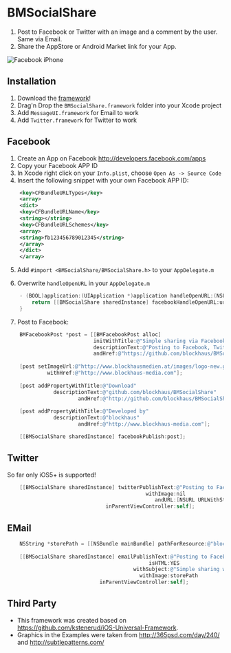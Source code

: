 # BMSocialShare

1. Post to Facebook or Twitter with an image and a comment by the user. Same via Email.
1. Share the AppStore or Android Market link for your App.

![Facebook iPhone](https://github.com/blockhaus/BMSocialShare/raw/documentation/header.png)


## Installation

1. Download the [framework](https://github.com/downloads/blockhaus/BMSocialShare/BMSocialShare.framework_v0.2.zip)!
1. Drag'n Drop the `BMSocialShare.framework` folder into your Xcode project
1. Add `MessageUI.framework` for Email to work
1. Add `Twitter.framework` for Twitter to work


## Facebook

1. Create an App on Facebook http://developers.facebook.com/apps
2. Copy your Facebook APP ID
3. In Xcode right click on your `Info.plist`, choose `Open As -> Source Code`
4. Insert the following snippet with your own Facebook APP ID:

```xml
    <key>CFBundleURLTypes</key>
    <array>
    <dict>
    <key>CFBundleURLName</key>
    <string></string>
    <key>CFBundleURLSchemes</key>
    <array>           
    <string>fb123456789012345</string>
    </array>
    </dict>
    </array>
```

5. Add `#import <BMSocialShare/BMSocialShare.h>` to your `AppDelegate.m`

6. Overwrite `handleOpenURL` in your `AppDelegate.m`

```objective-c
    - (BOOL)application:(UIApplication *)application handleOpenURL:(NSURL *)url {
        return [[BMSocialShare sharedInstance] facebookHandleOpenURL:url];
    }
```

7. Post to Facebook:

```objective-c
    BMFacebookPost *post = [[BMFacebookPost alloc] 
                            initWithTitle:@"Simple sharing via Facebook, Email and Twitter for iOS!" 
                            descriptionText:@"Posting to Facebook, Twitter and Email made dead simple on iOS. Simply include BMSocialShare as a framework and you are ready to go." 
                            andHref:@"https://github.com/blockhaus/BMSocialShare"];    
    
    [post setImageUrl:@"http://www.blockhausmedien.at/images/logo-new.gif" 
             withHref:@"http://www.blockhaus-media.com"];
    
    [post addPropertyWithTitle:@"Download" 
               descriptionText:@"github.com/blockhaus/BMSocialShare" 
                       andHref:@"http://github.com/blockhaus/BMSocialShare"];
    
    [post addPropertyWithTitle:@"Developed by" 
               descriptionText:@"blockhaus" 
                       andHref:@"http://www.blockhaus-media.com"];

    [[BMSocialShare sharedInstance] facebookPublish:post];
```


## Twitter

So far only iOS5+ is supported!

```objective-c
    [[BMSocialShare sharedInstance] twitterPublishText:@"Posting to Facebook, Twitter and Email made dead simple on iOS with BMSocialShare"
                                             withImage:nil
                                                andURL:[NSURL URLWithString:@"http://github.com/blockhaus/BMSocialShare"]
                                inParentViewController:self];
```

## EMail

```objective-c
    NSString *storePath = [[NSBundle mainBundle] pathForResource:@"blockhaus" ofType:@"png"];
        
    [[BMSocialShare sharedInstance] emailPublishText:@"Posting to Facebook, Twitter and Email made dead simple on iOS. Simply include BMSocialShare as a framework and you are ready to go.\nhttp://github.com/blockhaus/BMSocialShare"
                                              isHTML:YES
                                         withSubject:@"Simple sharing with BMSocialShare"
                                           withImage:storePath 
                              inParentViewController:self];
```


## Third Party

* This framework was created based on https://github.com/kstenerud/iOS-Universal-Framework.
* Graphics in the Examples were taken from http://365psd.com/day/240/ and http://subtlepatterns.com/
